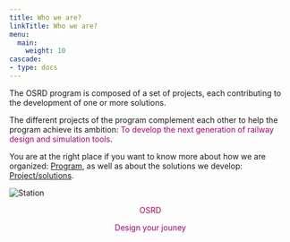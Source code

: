 ```yaml
---
title: Who we are?
linkTitle: Who we are?
menu:
  main:
    weight: 10
cascade:
- type: docs
---
```


The OSRD program is composed of a set of projects, each contributing to the development of one or more solutions.

The different projects of the program complement each other to help the program achieve its ambition: <font color=#aa026d>To develop the next generation of railway design and simulation tools</font>.

You are at the right place if you want to know more about how we are organized: [Program](./program), as well as about the solutions we develop: [Project/solutions](./project/).

![Station](station.jpg)

<font color=#aa026d>
<center>OSRD

Design your jouney
</center>
</font>
